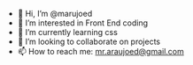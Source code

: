 - 👋 Hi, I’m @marujoed
- 👀 I’m interested in Front End coding
- 🌱 I’m currently learning css
- 💞️ I’m looking to collaborate on projects
- 📫 How to reach me: mr.araujoed@gmail.com

<!---
marujoed/marujoed is a ✨ special ✨ repository because its `README.md` (this file) appears on your GitHub profile.
You can click the Preview link to take a look at your changes.
--->
